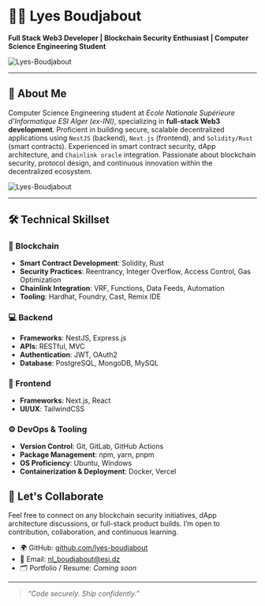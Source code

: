 # 👨‍💻 Lyes Boudjabout

**Full Stack Web3 Developer | Blockchain Security Enthusiast | Computer Science Engineering Student**

<p><img align="center" src="https://github-readme-stats.vercel.app/api?username=Lyes-Boudjabout&show_icons=true&locale=en&bg_color=0d1117&text_color=ffffff&icon_color=79ff97" alt="Lyes-Boudjabout"/></p>

---

## 🧩 About Me

Computer Science Engineering student at *Ecole Nationale Supérieure d'Informatique ESI Alger (ex-INI)*, specializing in **full-stack Web3 development**. Proficient in building secure, scalable decentralized applications using `NestJS` (backend), `Next.js` (frontend), and `Solidity/Rust` (smart contracts). Experienced in smart contract security, dApp architecture, and `Chainlink oracle` integration. Passionate about blockchain security, protocol design, and continuous innovation within the decentralized ecosystem.

<p><img align="left" src="https://github-readme-stats.vercel.app/api/top-langs?username=Lyes-Boudjabout&show_icons=true&locale=en&layout=compact&bg_color=0d1117&text_color=ffffff&icon_color=79ff97" alt="Lyes-Boudjabout" /></p>
<br clear="both" />

---

## 🛠️ Technical Skillset

### 🔗 Blockchain
- **Smart Contract Development**: Solidity, Rust
- **Security Practices**: Reentrancy, Integer Overflow, Access Control, Gas Optimization
- **Chainlink Integration**: VRF, Functions, Data Feeds, Automation
- **Tooling**: Hardhat, Foundry, Cast, Remix IDE

### 💻 Backend
- **Frameworks**: NestJS, Express.js
- **APIs**: RESTful, MVC
- **Authentication**: JWT, OAuth2
- **Database**: PostgreSQL, MongoDB, MySQL

### 🧱 Frontend
- **Frameworks**: Next.js, React
- **UI/UX**: TailwindCSS

### ⚙️ DevOps & Tooling
- **Version Control**: Git, GitLab, GitHub Actions
- **Package Management**: npm, yarn, pnpm
- **OS Proficiency**: Ubuntu, Windows
- **Containerization & Deployment**: Docker, Vercel

## 🤝 Let's Collaborate

Feel free to connect on any blockchain security initiatives, dApp architecture discussions, or full-stack product builds. I’m open to contribution, collaboration, and continuous learning.

- 🌍 GitHub: [github.com/lyes-boudjabout](https://github.com/Lyes-Boudjabout)
- 📨 Email: nl_boudjabout@esi.dz
- 🗂 Portfolio / Resume: _Coming soon_

---

> _“Code securely. Ship confidently.”_

